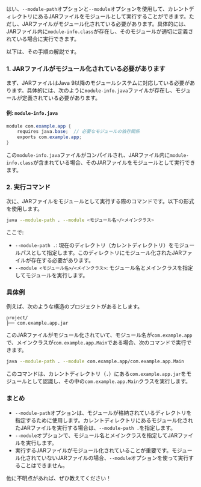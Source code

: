 はい、`--module-path`オプションと`--module`オプションを使用して、カレントディレクトリにあるJARファイルをモジュールとして実行することができます。ただし、JARファイルがモジュール化されている必要があります。具体的には、JARファイル内に`module-info.class`が存在し、そのモジュールが適切に定義されている場合に実行できます。

以下は、その手順の解説です。

### 1. JARファイルがモジュール化されている必要があります

まず、JARファイルはJava 9以降のモジュールシステムに対応している必要があります。具体的には、次のように`module-info.java`ファイルが存在し、モジュールが定義されている必要があります。

#### 例: `module-info.java`
```java
module com.example.app {
    requires java.base;  // 必要なモジュールの依存関係
    exports com.example.app;
}
```

この`module-info.java`ファイルがコンパイルされ、JARファイル内に`module-info.class`が含まれている場合、そのJARファイルをモジュールとして実行できます。

### 2. 実行コマンド

次に、JARファイルをモジュールとして実行する際のコマンドです。以下の形式を使用します。

```bash
java --module-path . --module <モジュール名>/<メインクラス>
```

ここで:
- `--module-path .`: 現在のディレクトリ（カレントディレクトリ）をモジュールパスとして指定します。このディレクトリにモジュール化されたJARファイルが存在する必要があります。
- `--module <モジュール名>/<メインクラス>`: モジュール名とメインクラスを指定してモジュールを実行します。

### 具体例

例えば、次のような構造のプロジェクトがあるとします。

```
project/
├── com.example.app.jar
```

このJARファイルがモジュール化されていて、モジュール名が`com.example.app`で、メインクラスが`com.example.app.Main`である場合、次のコマンドで実行できます。

```bash
java --module-path . --module com.example.app/com.example.app.Main
```

このコマンドは、カレントディレクトリ（`.`）にある`com.example.app.jar`をモジュールとして認識し、その中の`com.example.app.Main`クラスを実行します。

### まとめ

- `--module-path`オプションは、モジュールが格納されているディレクトリを指定するために使用します。カレントディレクトリにあるモジュール化されたJARファイルを実行する場合は、`--module-path .`を指定します。
- `--module`オプションで、モジュール名とメインクラスを指定してJARファイルを実行します。
- 実行するJARファイルがモジュール化されていることが重要です。モジュール化されていないJARファイルの場合、`--module`オプションを使って実行することはできません。

他に不明点があれば、ぜひ教えてください！
